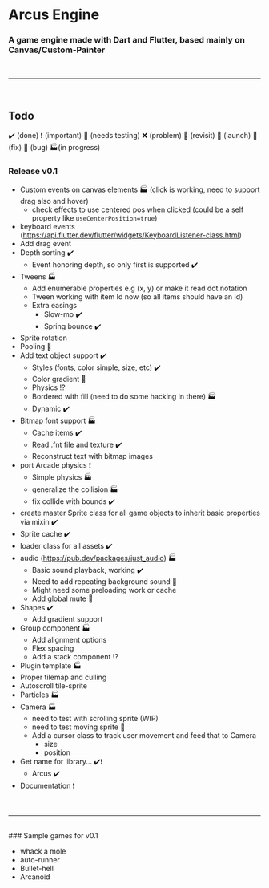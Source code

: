# Arcus Engine

### A game engine made with Dart and Flutter, based mainly on Canvas/Custom-Painter

<br/>
<hr/>
<br/>

## Todo

✔️ (done)
❗ (important)
🧪 (needs testing)
❌ (problem)
🚩 (revisit)
🚀 (launch)
🔨 (fix)
👾 (bug)
🏭(in progress)

### Release v0.1

- Custom events on canvas elements 🏭 (click is working, need to support drag also and hover)
  - check effects to use centered pos when clicked (could be a self property like `useCenterPosition=true`)
- keyboard events (https://api.flutter.dev/flutter/widgets/KeyboardListener-class.html)
- Add drag event
- Depth sorting ✔️
  - Event honoring depth, so only first is supported ✔️
- Tweens 🏭
  - Add enumerable properties e.g (x, y) or make it read dot notation
  - Tween working with item Id now (so all items should have an id)
  - Extra easings
    - Slow-mo ✔️
    - Spring bounce ✔️
- Sprite rotation
- Pooling 🚩
- Add text object support ✔️
  - Styles (fonts, color simple, size, etc) ✔️
  - Color gradient 🧪
  - Physics !?
  - Bordered with fill (need to do some hacking in there) 🏭
  - Dynamic ✔️
- Bitmap font support 🏭
  - Cache items ✔️
  - Read .fnt file and texture ✔️
  - Reconstruct text with bitmap images
- port Arcade physics ❗
  - Simple physics 🏭
  - generalize the collision 🏭
  - fix collide with bounds ✔️
- create master Sprite class for all game objects to inherit basic properties via mixin ✔️
- Sprite cache ✔️
- loader class for all assets ✔️
- audio (https://pub.dev/packages/just_audio) 🏭
  - Basic sound playback, working ✔️
  - Need to add repeating background sound 🧪
  - Might need some preloading work or cache
  - Add global mute 🧪
- Shapes ✔️
  - Add gradient support
- Group component 🏭
  - Add alignment options
  - Flex spacing
  - Add a stack component !?
- Plugin template 🏭
- Proper tilemap and culling
- Autoscroll tile-sprite
- Particles 🏭
- Camera 🏭
  - need to test with scrolling sprite (WIP)
  - need to test moving sprite 🧪
  - Add a cursor class to track user movement and feed that to Camera
    - size
    - position
- Get name for library... ✔️❗
  - Arcus ✔️
- Documentation ❗

<br/>
<hr/>
<br/>
### Sample games for v0.1

- whack a mole
- auto-runner
- Bullet-hell
- Arcanoid
